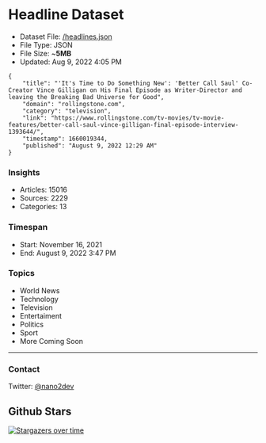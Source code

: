 # Headline Dataset

- Dataset File: [/headlines.json](https://raw.githubusercontent.com/fwd/news/master/headlines.json) 
- File Type: JSON
- File Size: ~**5MB**
- Updated: Aug 9, 2022 4:05 PM

```
{
    "title": "'It's Time to Do Something New': 'Better Call Saul' Co-Creator Vince Gilligan on His Final Episode as Writer-Director and leaving the Breaking Bad Universe for Good",
    "domain": "rollingstone.com",
    "category": "television",
    "link": "https://www.rollingstone.com/tv-movies/tv-movie-features/better-call-saul-vince-gilligan-final-episode-interview-1393644/",
    "timestamp": 1660019344,
    "published": "August 9, 2022 12:29 AM"
}
```

### Insights

- Articles: 15016
- Sources: 2229
- Categories: 13

### Timespan

- Start: November 16, 2021
- End: August 9, 2022 3:47 PM

### Topics

- World News
- Technology
- Television
- Entertaiment
- Politics
- Sport
- More Coming Soon

---

### Contact 

Twitter: [@nano2dev](https://twitter.com/nano2dev)

## Github Stars

[![Stargazers over time](https://starchart.cc/fwd/news.svg)](https://starchart.cc/fwd/news)
	